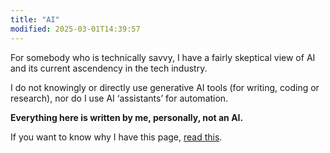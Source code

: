 ```yaml
---
title: "AI"
modified: 2025-03-01T14:39:57
---
```


For somebody who is technically savvy, I have a fairly skeptical view of AI and its current ascendency in the tech industry.

I do not knowingly or directly use generative AI tools (for writing, coding or research), nor do I use AI ‘assistants’ for automation.

**Everything here is written by me, personally, not an AI.**

If you want to know why I have this page, [read this](https://www.bydamo.la/p/ai-manifesto).